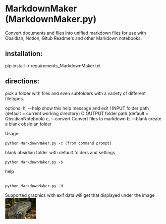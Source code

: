 # MarkdownMaker (MarkdownMaker.py)
Convert documents and files into unified markdown files for use with Obsidian, Notion, Gitub Readme's and other Markdown notebooks.

## installation:

pip install -r requirements_MarkdownMaker.txt

## directions:
pick a folder with files and even subfolders with a variety of different filetypes. 

options:
h, --help            show this help message and exit
I INPUT folder path (default = current working directory)
O OUTPUT folder path (default = ObsidianNotebook)
c, --convert         Convert files to markdown
b, --blank           create a blank obsidian folder

  
Usage:


```
python MarkdownMaker.py -c (from command prompt) 
```
blank obsidian folder with default folders and settings
```
python MarkdownMaker.py -b
```
help
```

python MarkdownMaker.py -H
```


Supported graphics with exif data will get that displayed under the image
![sample output](Images/Sample1_exifdata.jpg)

